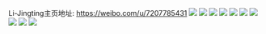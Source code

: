 Li-Jingting主页地址: https://weibo.com/u/7207785431 
![](https://wx4.sinaimg.cn/mw2000/007RN8fJly1h9apj7a1gjj30u00ytwkl.jpg) 
![](https://wx4.sinaimg.cn/mw2000/007RN8fJly1h95xfl8rtlj320e2oj4qp.jpg) 
![](https://wx4.sinaimg.cn/mw2000/007RN8fJly1h95vjpepr1j30wi1yc7wh.jpg) 
![](https://wx4.sinaimg.cn/mw2000/007RN8fJly1h8u1wx11ytj30k00zkgu0.jpg) 
![](https://wx4.sinaimg.cn/mw2000/007RN8fJly1h8u1wxbkhwj30k00zk7dj.jpg) 
![](https://wx4.sinaimg.cn/mw2000/007RN8fJly1h8u1wxjhucj30k00zkk0s.jpg) 
![](https://wx4.sinaimg.cn/mw2000/007RN8fJly1h8u1wxredcj30k00zk7cn.jpg) 
![](https://wx4.sinaimg.cn/mw2000/007RN8fJly1h8u1wy4bg7j30k00zk7c2.jpg) 
![](https://wx4.sinaimg.cn/mw2000/007RN8fJly1h8u1wwt3u8j30k00zk46z.jpg) 
![](https://wx4.sinaimg.cn/mw2000/007RN8fJly1h8qzcdpui6j30wh0odadk.jpg) 
